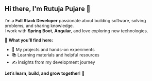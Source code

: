 ## Hi there, I'm Rutuja Pujare 👋 

I’m a **Full Stack Developer** passionate about building software, solving problems, and sharing knowledge.  
I work with **Spring Boot**, **Angular**, and love exploring new technologies.  

🔭 **What you’ll find here:**  
- 🚀 My projects and hands-on experiments  
- 📚 Learning materials and helpful resources  
- ✍️ Insights from my development journey  

**Let’s learn, build, and grow together!** 🚀  
